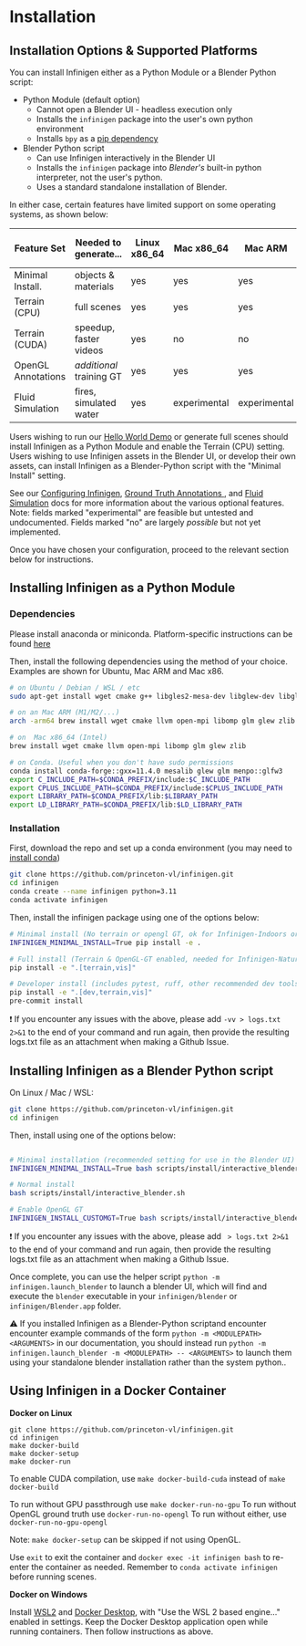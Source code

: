 
# Installation

## Installation Options & Supported Platforms

You can install Infinigen either as a Python Module or a Blender Python script:
- Python Module (default option)
  - Cannot open a Blender UI - headless execution only
  - Installs the `infinigen` package into the user's own python environment
  - Installs `bpy` as a [pip dependency](https://docs.blender.org/api/current/info_advanced_blender_as_bpy.html)
- Blender Python script 
  - Can use Infinigen interactively in the Blender UI
  - Installs the `infinigen` package into *Blender's* built-in python interpreter, not the user's python.
  - Uses a standard standalone installation of Blender.

In either case, certain features have limited support on some operating systems, as shown below:

| Feature Set        | Needed to generate...    | Linux x86_64 | Mac x86_64   | Mac ARM      | Windows x86_64 | Windows WSL2 x86_64 |
|--------------------|--------------------------|--------------|--------------|--------------|----------------|---------------------|
| Minimal Install.   | objects & materials      | yes          | yes          | yes          | experimental   | experimental        |
| Terrain (CPU)      | full scenes              | yes          | yes          | yes          | no             | experimental        |
| Terrain (CUDA)     | speedup, faster videos   | yes          | no           | no           | no             | experimental        |
| OpenGL Annotations | *additional* training GT | yes          | yes          | yes          | no             | experimental        |
| Fluid Simulation   | fires, simulated water   | yes          | experimental | experimental | no             | experimental        |

Users wishing to run our [Hello World Demo](./HelloWorld.md) or generate full scenes should install Infinigen as a Python Module and enable the Terrain (CPU) setting.
Users wishing to use Infinigen assets in the Blender UI, or develop their own assets, can install Infinigen as a Blender-Python script with the "Minimal Install" setting.

See our [Configuring Infinigen](./ConfiguringInfinigen.md), [Ground Truth Annotations ](./GroundTruthAnnotations.md), and [Fluid Simulation](./GeneratingFluidSimulations.md) docs for more information about the various optional features. Note: fields marked "experimental" are feasible but untested and undocumented. Fields marked "no" are largely _possible_ but not yet implemented.

Once you have chosen your configuration, proceed to the relevant section below for instructions.

## Installing Infinigen as a Python Module

### Dependencies

Please install anaconda or miniconda. Platform-specific instructions can be found [here](https://docs.conda.io/projects/miniconda/en/latest/miniconda-install.html)

Then, install the following dependencies using the method of your choice. Examples are shown for Ubuntu, Mac ARM and Mac x86.
```bash
# on Ubuntu / Debian / WSL / etc
sudo apt-get install wget cmake g++ libgles2-mesa-dev libglew-dev libglfw3-dev libglm-dev zlib1g-dev

# on an Mac ARM (M1/M2/...)
arch -arm64 brew install wget cmake llvm open-mpi libomp glm glew zlib

# on  Mac x86_64 (Intel)
brew install wget cmake llvm open-mpi libomp glm glew zlib

# on Conda. Useful when you don't have sudo permissions
conda install conda-forge::gxx=11.4.0 mesalib glew glm menpo::glfw3
export C_INCLUDE_PATH=$CONDA_PREFIX/include:$C_INCLUDE_PATH
export CPLUS_INCLUDE_PATH=$CONDA_PREFIX/include:$CPLUS_INCLUDE_PATH
export LIBRARY_PATH=$CONDA_PREFIX/lib:$LIBRARY_PATH
export LD_LIBRARY_PATH=$CONDA_PREFIX/lib:$LD_LIBRARY_PATH
```

### Installation

First, download the repo and set up a conda environment (you may need to [install conda](https://conda.io/projects/conda/en/latest/user-guide/install/index.html))
```bash
git clone https://github.com/princeton-vl/infinigen.git
cd infinigen
conda create --name infinigen python=3.11
conda activate infinigen
```

Then, install the infinigen package using one of the options below:

```bash
# Minimal install (No terrain or opengl GT, ok for Infinigen-Indoors or single-object generation) 
INFINIGEN_MINIMAL_INSTALL=True pip install -e .

# Full install (Terrain & OpenGL-GT enabled, needed for Infinigen-Nature HelloWorld)
pip install -e ".[terrain,vis]"

# Developer install (includes pytest, ruff, other recommended dev tools)
pip install -e ".[dev,terrain,vis]"
pre-commit install
```

:exclamation: If you encounter any issues with the above, please add `-vv > logs.txt 2>&1` to the end of your command and run again, then provide the resulting logs.txt file as an attachment when making a Github Issue.

## Installing Infinigen as a Blender Python script

On Linux / Mac / WSL:
```bash
git clone https://github.com/princeton-vl/infinigen.git
cd infinigen
```

Then, install using one of the options below:
```bash

# Minimal installation (recommended setting for use in the Blender UI)
INFINIGEN_MINIMAL_INSTALL=True bash scripts/install/interactive_blender.sh

# Normal install
bash scripts/install/interactive_blender.sh

# Enable OpenGL GT
INFINIGEN_INSTALL_CUSTOMGT=True bash scripts/install/interactive_blender.sh
```

:exclamation: If you encounter any issues with the above, please add ` > logs.txt 2>&1` to the end of your command and run again, then provide the resulting logs.txt file as an attachment when making a Github Issue.

Once complete, you can use the helper script `python -m infinigen.launch_blender` to launch a blender UI, which will find and execute the `blender` executable in your `infinigen/blender` or `infinigen/Blender.app` folder.

:warning: If you installed Infinigen as a Blender-Python scriptand encounter encounter example commands of the form `python -m <MODULEPATH> <ARGUMENTS>` in our documentation, you should instead run `python -m infinigen.launch_blender -m <MODULEPATH> -- <ARGUMENTS>` to launch them using your standalone blender installation rather than the system python..

## Using Infinigen in a Docker Container

**Docker on Linux**

```
git clone https://github.com/princeton-vl/infinigen.git
cd infinigen
make docker-build
make docker-setup
make docker-run
```
To enable CUDA compilation, use `make docker-build-cuda` instead of `make docker-build`

To run without GPU passthrough use `make docker-run-no-gpu`
To run without OpenGL ground truth use `docker-run-no-opengl` 
To run without either, use `docker-run-no-gpu-opengl` 

Note: `make docker-setup` can be skipped if not using OpenGL.

Use `exit` to exit the container and `docker exec -it infinigen bash` to re-enter the container as needed. Remember to `conda activate infinigen` before running scenes.

**Docker on Windows**

Install [WSL2](https://infinigen.org/docs/installation/intro#setup-for-windows) and [Docker Desktop](https://www.docker.com/products/docker-desktop/), with "Use the WSL 2 based engine..." enabled in settings. Keep the Docker Desktop application open while running containers. Then follow instructions as above.
